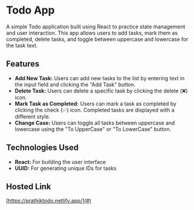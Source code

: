 # Todo App

A simple Todo application built using React to practice state management and user interaction. This app allows users to add tasks, mark them as completed, delete tasks, and toggle between uppercase and lowercase for the task text.

## Features

- **Add New Task:** Users can add new tasks to the list by entering text in the input field and clicking the "Add Task" button.
- **Delete Task:** Users can delete a specific task by clicking the delete (❌) icon.
- **Mark Task as Completed:** Users can mark a task as completed by clicking the check (✅) icon. Completed tasks are displayed with a different style.
- **Change Case:** Users can toggle all tasks between uppercase and lowercase using the "To UpperCase" or "To LowerCase" button.

## Technologies Used

- **React:** For building the user interface
- **UUID:** For generating unique IDs for tasks

## Hosted Link

[https://prathiktodo.netlify.app/](#)  



